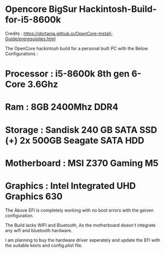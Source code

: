 # Opencore BigSur Hackintosh-Build-for-i5-8600k

Credits : https://dortania.github.io/OpenCore-Install-Guide/prerequisites.html

The OpenCore hackintosh build for a personal built PC with the Below Configurations :

# Processor : i5-8600k 8th gen 6-Core 3.6Ghz

# Ram : 8GB 2400Mhz DDR4

# Storage : Sandisk 240 GB SATA SSD (+) 2x 500GB Seagate SATA HDD

# Motherboard : MSI Z370 Gaming M5

# Graphics : Intel Integrated UHD Graphics 630

The Above EFI is completely working with no boot errors with the geiven configuration.

The Build lacks WIFI and Bluetooth, As the motherboard doesn't integrate any wifi and bluetooth hardware.

I am planning to buy the hardware driver seperately and update the EFI with the suitable kexts and config.plist file.



